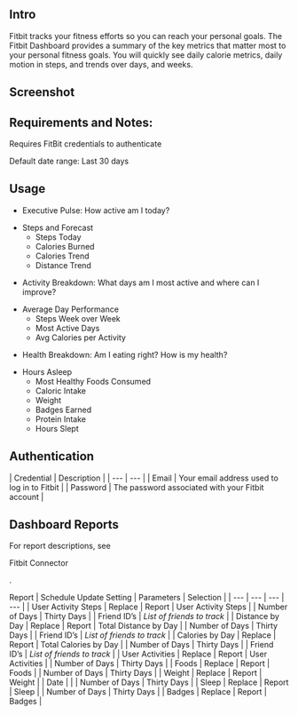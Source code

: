 

Intro
-------

Fitbit tracks your fitness efforts so you can reach your personal goals. The Fitbit Dashboard provides a summary of the key metrics that matter most to your personal fitness goals. You will quickly see daily calorie metrics, daily motion in steps, and trends over days, and weeks.


 Screenshot
------------


 Requirements and Notes:
-------------------------

Requires FitBit credentials to authenticate


 Default date range: Last 30 days


 Usage
-------


* Executive Pulse: How active am I today?

+ Steps and Forecast
	+ Steps Today
	+ Calories Burned
	+ Calories Trend
	+ Distance Trend
* Activity Breakdown: What days am I most active and where can I improve?

+ Average Day Performance
	+ Steps Week over Week
	+ Most Active Days
	+ Avg Calories per Activity
* Health Breakdown: Am I eating right? How is my health?

+ Hours Asleep
	+ Most Healthy Foods Consumed
	+ Caloric Intake
	+ Weight
	+ Badges Earned
	+ Protein Intake
	+ Hours Slept

Authentication
----------------


|
 Credential
  |
 Description
  |
| --- | --- |
|
 Email
  |
 Your email address used to log in to Fitbit
  |
|
 Password
  |
 The password associated with your Fitbit account
  |

Dashboard Reports
-------------------

For report descriptions, see

Fitbit Connector

.


 Report
  |
 Schedule Update Setting
  |
 Parameters
  |
 Selection
  |
| --- | --- | --- | --- |
|
 User Activity Steps
  |
 Replace
  |
 Report
  |
 User Activity Steps
  |
|
 Number of Days
  |
 Thirty Days
  |
|
 Friend ID’s
  |
*List of friends to track*
 |
|
 Distance by Day
  |
 Replace
  |
 Report
  |
 Total Distance by Day
  |
|
 Number of Days
  |
 Thirty Days
  |
|
 Friend ID’s
  |
*List of friends to track*
 |
|
 Calories by Day
  |
 Replace
  |
 Report
  |
 Total Calories by Day
  |
|
 Number of Days
  |
 Thirty Days
  |
|
 Friend ID’s
  |
*List of friends to track*
 |
|
 User Activities
  |
 Replace
  |
 Report
  |
 User Activities
  |
|
 Number of Days
  |
 Thirty Days
  |
|
 Foods
  |
 Replace
  |
 Report
  |
 Foods
  |
|
 Number of Days
  |
 Thirty Days
  |
|
 Weight
  |
 Replace
  |
 Report
  |
 Weight
  |
|
 Date
  |
 |
|
 Number of Days
  |
 Thirty Days
  |
|
 Sleep
  |
 Replace
  |
 Report
  |
 Sleep
  |
|
 Number of Days
  |
 Thirty Days
  |
|
 Badges
  |
 Replace
  |
 Report
  |
 Badges
  |

